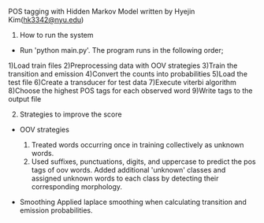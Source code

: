 POS tagging with Hidden Markov Model
written by Hyejin Kim(hk3342@nyu.edu)

1. How to run the system

- Run 'python main.py'. The program runs in the following order;

1)Load train files
2)Preprocessing data with OOV strategies
3)Train the transition and emission
4)Convert the counts into probabilities 
5)Load the test file
6)Create a transducer for test data 
7)Execute viterbi algorithm 
8)Choose the highest POS tags for each observed word
9)Write tags to the output file
    

2. Strategies to improve the score

- OOV strategies
  1) Treated words occurring once in training collectively as unknown words.
  2) Used suffixes, punctuations, digits, and uppercase to predict the pos tags of oov words. 
  Added additional 'unknown' classes and assigned unknown words to each class by detecting their corresponding morphology.

- Smoothing
   Applied laplace smoothing when calculating transition and emission probabilities.
   
  